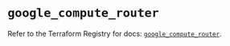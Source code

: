 # `google_compute_router`

Refer to the Terraform Registry for docs: [`google_compute_router`](https://registry.terraform.io/providers/hashicorp/google-beta/6.41.0/docs/resources/google_compute_router).
